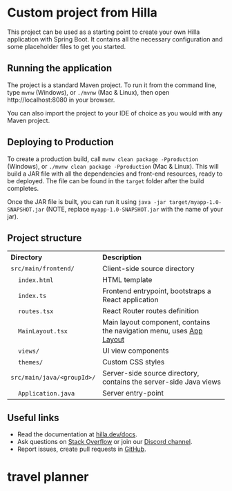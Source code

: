 # Custom project from Hilla

This project can be used as a starting point to create your own Hilla application with Spring Boot.
It contains all the necessary configuration and some placeholder files to get you started.

## Running the application

The project is a standard Maven project. To run it from the command line,
type `mvnw` (Windows), or `./mvnw` (Mac & Linux), then open
http://localhost:8080 in your browser.

You can also import the project to your IDE of choice as you would with any
Maven project.

## Deploying to Production

To create a production build, call `mvnw clean package -Pproduction` (Windows),
or `./mvnw clean package -Pproduction` (Mac & Linux).
This will build a JAR file with all the dependencies and front-end resources,
ready to be deployed. The file can be found in the `target` folder after the build completes.

Once the JAR file is built, you can run it using
`java -jar target/myapp-1.0-SNAPSHOT.jar` (NOTE, replace
`myapp-1.0-SNAPSHOT.jar` with the name of your jar).

## Project structure

<table style="width:100%; text-align: left;">
  <tr><th>Directory</th><th>Description</th></tr>
  <tr><td><code>src/main/frontend/</code></td><td>Client-side source directory</td></tr>
  <tr><td>&nbsp;&nbsp;&nbsp;&nbsp;<code>index.html</code></td><td>HTML template</td></tr>
  <tr><td>&nbsp;&nbsp;&nbsp;&nbsp;<code>index.ts</code></td><td>Frontend 
entrypoint, bootstraps a React application</td></tr>
  <tr><td>&nbsp;&nbsp;&nbsp;&nbsp;<code>routes.tsx</code></td><td>React Router routes definition</td></tr>
  <tr><td>&nbsp;&nbsp;&nbsp;&nbsp;<code>MainLayout.tsx</code></td><td>Main 
layout component, contains the navigation menu, uses <a href="https://hilla.dev/docs/react/components/app-layout">
App Layout</a></td></tr>
  <tr><td>&nbsp;&nbsp;&nbsp;&nbsp;<code>views/</code></td><td>UI view 
components</td></tr>
  <tr><td>&nbsp;&nbsp;&nbsp;&nbsp;<code>themes/</code></td><td>Custom  
CSS styles</td></tr>
  <tr><td><code>src/main/java/&lt;groupId&gt;/</code></td><td>Server-side 
source directory, contains the server-side Java views</td></tr>
  <tr><td>&nbsp;&nbsp;&nbsp;&nbsp;<code>Application.java</code></td><td>Server entry-point</td></tr>
</table>

## Useful links

- Read the documentation at [hilla.dev/docs](https://hilla.dev/docs/).
- Ask questions on [Stack Overflow](https://stackoverflow.com/questions/tagged/hilla) or join our [Discord channel](https://discord.gg/MYFq5RTbBn).
- Report issues, create pull requests in [GitHub](https://github.com/vaadin/hilla).
# travel planner
